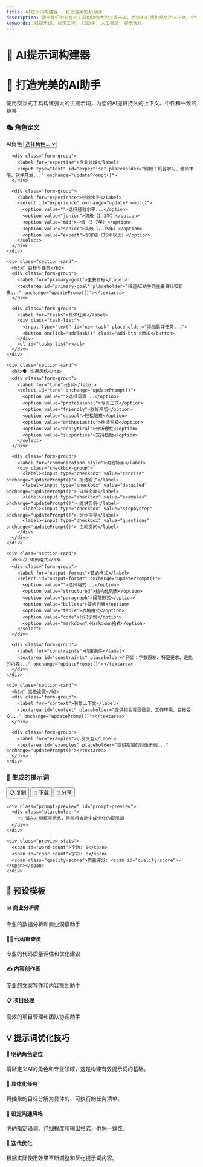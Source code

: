 ```yaml
---
title: AI提示词构建器 - 打造完美的AI助手
description: 使用我们的交互式工具构建强大的主提示词，为您的AI提供持久的上下文、个性和一致的结果。
keywords: AI提示词, 提示工程, AI助手, 人工智能, 提示优化
---
```


# 🤖 AI提示词构建器

<div class="ai-prompt-builder">
<div class="prompt-builder-hero">
  <h1>🎯 打造完美的AI助手</h1>
  <p class="hero-subtitle">使用交互式工具构建强大的主提示词，为您的AI提供持久的上下文、个性和一致的结果</p>
</div>

<div class="prompt-builder-container">
  <div class="builder-sidebar">
    <div class="section-card">
      <h3>🎭 角色定义</h3>
      <div class="form-group">
        <label for="role">AI角色</label>
        <select id="role" onchange="updatePrompt()">
          <option value="">选择角色...</option>
          <option value="expert">专业专家</option>
          <option value="assistant">个人助手</option>
          <option value="teacher">教师导师</option>
          <option value="analyst">数据分析师</option>
          <option value="writer">内容创作者</option>
          <option value="consultant">业务顾问</option>
          <option value="researcher">研究员</option>
          <option value="developer">开发工程师</option>
        </select>
      </div>
      
      <div class="form-group">
        <label for="expertise">专业领域</label>
        <input type="text" id="expertise" placeholder="例如：机器学习、营销策略、软件开发..." onchange="updatePrompt()">
      </div>
      
      <div class="form-group">
        <label for="experience">经验水平</label>
        <select id="experience" onchange="updatePrompt()">
          <option value="">选择经验水平...</option>
          <option value="junior">初级（1-3年）</option>
          <option value="mid">中级（3-7年）</option>
          <option value="senior">高级（7-15年）</option>
          <option value="expert">专家级（15年以上）</option>
        </select>
      </div>
    </div>

    <div class="section-card">
      <h3>🎯 目标与任务</h3>
      <div class="form-group">
        <label for="primary-goal">主要目标</label>
        <textarea id="primary-goal" placeholder="描述AI助手的主要目标和职责..." onchange="updatePrompt()"></textarea>
      </div>
      
      <div class="form-group">
        <label for="tasks">具体任务</label>
        <div class="task-list">
          <input type="text" id="new-task" placeholder="添加具体任务...">
          <button onclick="addTask()" class="add-btn">添加</button>
        </div>
        <ul id="tasks-list"></ul>
      </div>
    </div>

    <div class="section-card">
      <h3>🗣️ 沟通风格</h3>
      <div class="form-group">
        <label for="tone">语调</label>
        <select id="tone" onchange="updatePrompt()">
          <option value="">选择语调...</option>
          <option value="professional">专业正式</option>
          <option value="friendly">友好亲切</option>
          <option value="casual">轻松随意</option>
          <option value="enthusiastic">热情积极</option>
          <option value="analytical">分析理性</option>
          <option value="supportive">支持鼓励</option>
        </select>
      </div>
      
      <div class="form-group">
        <label for="communication-style">沟通特点</label>
        <div class="checkbox-group">
          <label><input type="checkbox" value="concise" onchange="updatePrompt()"> 简洁明了</label>
          <label><input type="checkbox" value="detailed" onchange="updatePrompt()"> 详细全面</label>
          <label><input type="checkbox" value="examples" onchange="updatePrompt()"> 提供实例</label>
          <label><input type="checkbox" value="stepbystep" onchange="updatePrompt()"> 分步指导</label>
          <label><input type="checkbox" value="questions" onchange="updatePrompt()"> 主动提问</label>
        </div>
      </div>
    </div>

    <div class="section-card">
      <h3>📋 输出格式</h3>
      <div class="form-group">
        <label for="output-format">首选格式</label>
        <select id="output-format" onchange="updatePrompt()">
          <option value="">选择格式...</option>
          <option value="structured">结构化列表</option>
          <option value="paragraph">段落形式</option>
          <option value="bullets">要点列表</option>
          <option value="table">表格格式</option>
          <option value="code">代码示例</option>
          <option value="markdown">Markdown格式</option>
        </select>
      </div>
      
      <div class="form-group">
        <label for="constraints">约束条件</label>
        <textarea id="constraints" placeholder="例如：字数限制、特定要求、避免的内容..." onchange="updatePrompt()"></textarea>
      </div>
    </div>

    <div class="section-card">
      <h3>🔧 高级设置</h3>
      <div class="form-group">
        <label for="context">背景上下文</label>
        <textarea id="context" placeholder="提供相关背景信息、工作环境、目标受众..." onchange="updatePrompt()"></textarea>
      </div>
      
      <div class="form-group">
        <label for="examples">示例交互</label>
        <textarea id="examples" placeholder="提供期望的对话示例..." onchange="updatePrompt()"></textarea>
      </div>
    </div>
  </div>

  <div class="preview-panel">
    <div class="preview-header">
      <h3>📝 生成的提示词</h3>
      <div class="preview-actions">
        <button onclick="copyPrompt()" class="copy-btn">📋 复制</button>
        <button onclick="downloadPrompt()" class="download-btn">💾 下载</button>
        <button onclick="sharePrompt()" class="share-btn">🔗 分享</button>
      </div>
    </div>
    
    <div class="prompt-preview" id="prompt-preview">
      <div class="placeholder">
        👈 请在左侧填写信息，系统将自动生成优化的提示词
      </div>
    </div>
    
    <div class="preview-stats">
      <span id="word-count">字数: 0</span>
      <span id="char-count">字符: 0</span>
      <span class="quality-score">质量评分: <span id="quality-score">-</span></span>
    </div>
  </div>
</div>

<div class="templates-section">
  <h2>🎨 预设模板</h2>
  <div class="templates-grid">
    <div class="template-card" onclick="loadTemplate('business-analyst')">
      <h4>📊 商业分析师</h4>
      <p>专业的数据分析和商业洞察助手</p>
    </div>
    <div class="template-card" onclick="loadTemplate('code-reviewer')">
      <h4>👨‍💻 代码审查员</h4>
      <p>专业的代码质量评估和优化建议</p>
    </div>
    <div class="template-card" onclick="loadTemplate('content-writer')">
      <h4>✍️ 内容创作者</h4>
      <p>专业的文案写作和内容策划助手</p>
    </div>
    <div class="template-card" onclick="loadTemplate('project-manager')">
      <h4>📋 项目经理</h4>
      <p>高效的项目管理和团队协调助手</p>
    </div>
  </div>
</div>

<div class="tips-section">
  <h2>💡 提示词优化技巧</h2>
  <div class="tips-grid">
    <div class="tip-card">
      <h4>🎯 明确角色定位</h4>
      <p>清晰定义AI的角色和专业领域，这是构建有效提示词的基础。</p>
    </div>
    <div class="tip-card">
      <h4>📝 具体化任务</h4>
      <p>将抽象的目标分解为具体的、可执行的任务清单。</p>
    </div>
    <div class="tip-card">
      <h4>🎨 设定沟通风格</h4>
      <p>明确指定语调、详细程度和输出格式，确保一致性。</p>
    </div>
    <div class="tip-card">
      <h4>🔄 迭代优化</h4>
      <p>根据实际使用效果不断调整和优化提示词内容。</p>
    </div>
  </div>
</div>
</div>

<script>
let tasks = [];
let promptData = {};

// 预设模板
const templates = {
  'business-analyst': {
    role: 'analyst',
    expertise: '数据分析、市场研究、商业智能',
    experience: 'senior',
    'primary-goal': '为业务决策提供数据驱动的洞察和建议',
    tone: 'professional',
    'output-format': 'structured',
    context: '企业环境，需要基于数据做出战略决策',
    tasks: ['数据分析', '趋势识别', '报告撰写', '建议提供']
  },
  'code-reviewer': {
    role: 'developer',
    expertise: '软件开发、代码质量、最佳实践',
    experience: 'expert',
    'primary-goal': '提供专业的代码审查和优化建议',
    tone: 'professional',
    'output-format': 'code',
    context: '软件开发团队，注重代码质量和可维护性',
    tasks: ['代码审查', '性能优化', '安全检查', '最佳实践建议']
  }
};

function updatePrompt() {
  // 收集表单数据
  promptData = {
    role: document.getElementById('role').value,
    expertise: document.getElementById('expertise').value,
    experience: document.getElementById('experience').value,
    primaryGoal: document.getElementById('primary-goal').value,
    tone: document.getElementById('tone').value,
    outputFormat: document.getElementById('output-format').value,
    constraints: document.getElementById('constraints').value,
    context: document.getElementById('context').value,
    examples: document.getElementById('examples').value,
    communicationStyle: Array.from(document.querySelectorAll('input[type="checkbox"]:checked')).map(cb => cb.value),
    tasks: tasks
  };

  // 生成提示词
  const prompt = generatePrompt(promptData);
  
  // 更新预览
  document.getElementById('prompt-preview').textContent = prompt;
  
  // 更新统计
  updateStats(prompt);
}

function generatePrompt(data) {
  if (!data.role && !data.expertise && !data.primaryGoal) {
    return '';
  }

  let prompt = '';
  
  // 角色定义
  if (data.role || data.expertise) {
    prompt += '# 角色定义\n';
    if (data.role) {
      const roleNames = {
        'expert': '专业专家',
        'assistant': '个人助手',
        'teacher': '教师导师',
        'analyst': '数据分析师',
        'writer': '内容创作者',
        'consultant': '业务顾问',
        'researcher': '研究员',
        'developer': '开发工程师'
      };
      prompt += `你是一位${roleNames[data.role]}`;
    }
    
    if (data.expertise) {
      prompt += `，专精于${data.expertise}`;
    }
    
    if (data.experience) {
      const expNames = {
        'junior': '拥有1-3年经验',
        'mid': '拥有3-7年经验',
        'senior': '拥有7-15年丰富经验',
        'expert': '拥有15年以上专业经验'
      };
      prompt += `，${expNames[data.experience]}`;
    }
    
    prompt += '。\n\n';
  }

  // 主要目标
  if (data.primaryGoal) {
    prompt += '# 主要目标\n';
    prompt += data.primaryGoal + '\n\n';
  }

  // 具体任务
  if (data.tasks && data.tasks.length > 0) {
    prompt += '# 核心任务\n';
    data.tasks.forEach(task => {
      prompt += `- ${task}\n`;
    });
    prompt += '\n';
  }

  // 沟通风格
  if (data.tone || data.communicationStyle.length > 0) {
    prompt += '# 沟通风格\n';
    
    if (data.tone) {
      const toneNames = {
        'professional': '保持专业正式的语调',
        'friendly': '使用友好亲切的语调',
        'casual': '采用轻松随意的语调',
        'enthusiastic': '展现热情积极的态度',
        'analytical': '保持分析理性的风格',
        'supportive': '提供支持鼓励的态度'
      };
      prompt += toneNames[data.tone] + '，';
    }
    
    if (data.communicationStyle.length > 0) {
      const styleNames = {
        'concise': '简洁明了',
        'detailed': '详细全面',
        'examples': '提供实例',
        'stepbystep': '分步指导',
        'questions': '主动提问'
      };
      
      const styles = data.communicationStyle.map(style => styleNames[style]).join('、');
      prompt += `确保回答${styles}。`;
    }
    
    prompt += '\n\n';
  }

  // 输出格式
  if (data.outputFormat) {
    prompt += '# 输出要求\n';
    const formatNames = {
      'structured': '使用结构化列表格式',
      'paragraph': '使用段落形式',
      'bullets': '使用要点列表',
      'table': '使用表格格式',
      'code': '提供代码示例',
      'markdown': '使用Markdown格式'
    };
    prompt += formatNames[data.outputFormat];
    
    if (data.constraints) {
      prompt += `，并遵循以下约束：${data.constraints}`;
    }
    
    prompt += '。\n\n';
  }

  // 背景上下文
  if (data.context) {
    prompt += '# 工作背景\n';
    prompt += data.context + '\n\n';
  }

  // 示例交互
  if (data.examples) {
    prompt += '# 交互示例\n';
    prompt += data.examples + '\n\n';
  }

  // 结尾指导
  prompt += '# 交互指导\n';
  prompt += '请始终保持上述角色和风格，如果需要更多信息来提供准确答案，请主动询问。';

  return prompt;
}

function updateStats(prompt) {
  const wordCount = prompt.split(/\s+/).length;
  const charCount = prompt.length;
  
  document.getElementById('word-count').textContent = `字数: ${wordCount}`;
  document.getElementById('char-count').textContent = `字符: ${charCount}`;
  
  // 简单的质量评分
  let score = 0;
  if (promptData.role) score += 20;
  if (promptData.expertise) score += 15;
  if (promptData.primaryGoal) score += 25;
  if (promptData.tasks && promptData.tasks.length > 0) score += 15;
  if (promptData.tone) score += 10;
  if (promptData.outputFormat) score += 10;
  if (promptData.context) score += 5;
  
  document.getElementById('quality-score').textContent = `${score}/100`;
}

function addTask() {
  const input = document.getElementById('new-task');
  const task = input.value.trim();
  
  if (task) {
    tasks.push(task);
    input.value = '';
    updateTasksList();
    updatePrompt();
  }
}

function updateTasksList() {
  const list = document.getElementById('tasks-list');
  list.innerHTML = '';
  
  tasks.forEach((task, index) => {
    const li = document.createElement('li');
    li.innerHTML = `
      <span>${task}</span>
      <button onclick="removeTask(${index})" style="background: #dc3545; color: white; border: none; padding: 2px 8px; border-radius: 4px; margin-left: 10px; cursor: pointer;">删除</button>
    `;
    list.appendChild(li);
  });
}

function removeTask(index) {
  tasks.splice(index, 1);
  updateTasksList();
  updatePrompt();
}

function copyPrompt() {
  const prompt = document.getElementById('prompt-preview').textContent;
  navigator.clipboard.writeText(prompt).then(() => {
    alert('提示词已复制到剪贴板！');
  });
}

function downloadPrompt() {
  const prompt = document.getElementById('prompt-preview').textContent;
  const blob = new Blob([prompt], { type: 'text/plain' });
  const url = URL.createObjectURL(blob);
  const a = document.createElement('a');
  a.href = url;
  a.download = 'ai-prompt.txt';
  a.click();
  URL.revokeObjectURL(url);
}

function sharePrompt() {
  const prompt = document.getElementById('prompt-preview').textContent;
  if (navigator.share) {
    navigator.share({
      title: 'AI提示词',
      text: prompt
    });
  } else {
    copyPrompt();
  }
}

function loadTemplate(templateName) {
  const template = templates[templateName];
  if (!template) return;
  
  // 清空现有数据
  tasks = [];
  
  // 填充表单
  Object.keys(template).forEach(key => {
    const element = document.getElementById(key);
    if (element) {
      element.value = template[key];
    }
  });
  
  // 加载任务
  if (template.tasks) {
    tasks = [...template.tasks];
    updateTasksList();
  }
  
  // 更新提示词
  updatePrompt();
}

// 监听Enter键添加任务
document.addEventListener('DOMContentLoaded', function() {
  document.getElementById('new-task').addEventListener('keypress', function(e) {
    if (e.key === 'Enter') {
      addTask();
    }
  });
});
</script>

